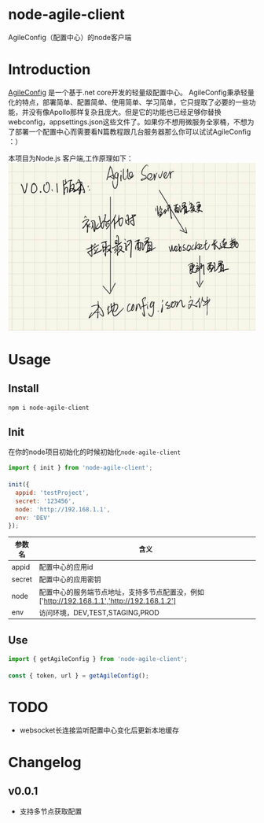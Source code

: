 # node-agile-client
AgileConfig（配置中心）的node客户端

# Introduction
[AgileConfig](https://github.com/dotnetcore/AgileConfig) 是一个基于.net core开发的轻量级配置中心。 AgileConfig秉承轻量化的特点，部署简单、配置简单、使用简单、学习简单，它只提取了必要的一些功能，并没有像Apollo那样复杂且庞大。但是它的功能也已经足够你替换webconfig，appsettings.json这些文件了。如果你不想用微服务全家桶，不想为了部署一个配置中心而需要看N篇教程跟几台服务器那么你可以试试AgileConfig ：）

本项目为Node.js 客户端,工作原理如下：
![](assets/README/img.jpeg)

# Usage
## Install
```bash
npm i node-agile-client
```
## Init
在你的node项目初始化的时候初始化`node-agile-client`
```javascript
import { init } from 'node-agile-client';

init({
  appid: 'testProject',
  secret: '123456',
  node: 'http://192.168.1.1',
  env: 'DEV'
});
```
| 参数名         | 含义                                |         
| ------------- | ---------------------------------- | 
| appid         | 配置中心的应用id                      |  
| secret        | 配置中心的应用密钥                     |  
| node          | 配置中心的服务端节点地址，支持多节点配置没，例如['http://192.168.1.1','http://192.168.1.2']|  
| env           | 访问环境，DEV,TEST,STAGING,PROD      |                 

## Use
```javascript
import { getAgileConfig } from 'node-agile-client';

const { token, url } = getAgileConfig();
```
# TODO
- websocket长连接监听配置中心变化后更新本地缓存

# Changelog
## v0.0.1
- 支持多节点获取配置
